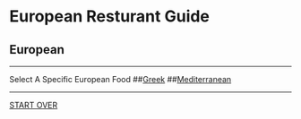 # European Resturant Guide
## European

---
Select A Specific European Food
##[Greek](greek.md)
##[Mediterranean](mediterranean.md)

---
[START OVER](../home.md)